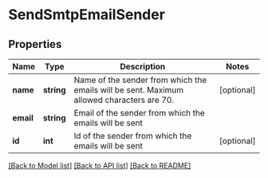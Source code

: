 # SendSmtpEmailSender

## Properties
Name | Type | Description | Notes
------------ | ------------- | ------------- | -------------
**name** | **string** | Name of the sender from which the emails will be sent. Maximum allowed characters are 70. | [optional] 
**email** | **string** | Email of the sender from which the emails will be sent | 
**id** | **int** | Id of the sender from which the emails will be sent | [optional] 

[[Back to Model list]](../../README.md#documentation-for-models) [[Back to API list]](../../README.md#documentation-for-api-endpoints) [[Back to README]](../../README.md)


